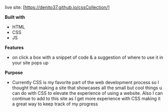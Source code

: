 live site: [https://denito37.github.io/cssCollection/]

**Built with**
- HTML
- CSS
- JS

**Features**
- on click a box with a snippet of code & a suggestion of where to use it in your site pops up

**Purpose**
- Currently CSS is my favorite part of the web development process so I thought that making a site that showcases all the small but cool things u can do with CSS to elevate the experience of using a website. Also I can continue to add to this site as I get more experience with CSS making it a great way to keep track of my progress